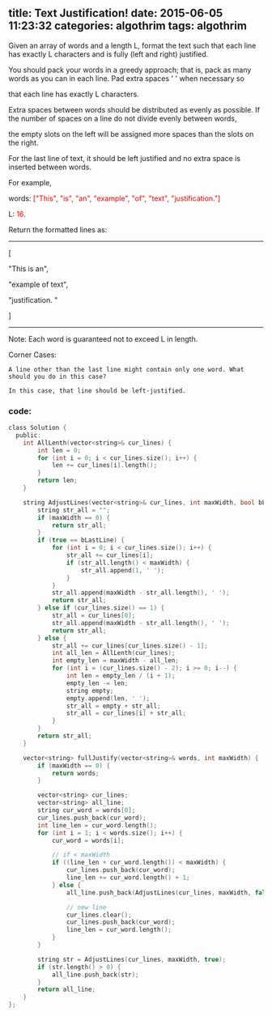 title:  Text Justification!
date:   2015-06-05 11:23:32
categories: algothrim
tags: algothrim
---


 Given an array of words and a length L, format the text such that each line has exactly L characters and is fully (left and right) justified.

You should pack your words in a greedy approach; that is, pack as many words as you can in each line. Pad extra spaces ' ' when necessary so 


that each line has exactly L characters.


Extra spaces between words should be distributed as evenly as possible. If the number of spaces on a line do not divide evenly between words, 

the empty slots on the left will be assigned more spaces than the slots on the right.


For the last line of text, it should be left justified and no extra space is inserted between words.


For example,

words: <font color=red>["This", "is", "an", "example", "of", "text", "justification."]</font>

L: <font color=red>16</font>. 

Return the formatted lines as:

----------
[

   "This    is    an",
   
   "example  of text",
   
   "justification.  "
   
]

----------

Note: Each word is guaranteed not to exceed L in length. 



Corner Cases:

    A line other than the last line might contain only one word. What should you do in this case?

    In this case, that line should be left-justified.


### code:

``` c
class Solution {
  public:
    int AllLenth(vector<string>& cur_lines) {
        int len = 0;
        for (int i = 0; i < cur_lines.size(); i++) {
            len += cur_lines[i].length();
        }
        return len;
    }

    string AdjustLines(vector<string>& cur_lines, int maxWidth, bool bLastLine) {
        string str_all = "";
        if (maxWidth == 0) {
            return str_all;
        }
        if (true == bLastLine) {
            for (int i = 0; i < cur_lines.size(); i++) {
                str_all += cur_lines[i];
                if (str_all.length() < maxWidth) {
                    str_all.append(1, ' ');
                }
            }
            str_all.append(maxWidth - str_all.length(), ' ');
            return str_all;
        } else if (cur_lines.size() == 1) {
            str_all = cur_lines[0];
            str_all.append(maxWidth - str_all.length(), ' ');
            return str_all;
        } else {
            str_all += cur_lines[cur_lines.size() - 1];
            int all_len = AllLenth(cur_lines);
            int empty_len = maxWidth - all_len;
            for (int i = (cur_lines.size() - 2); i >= 0; i--) {
                int len = empty_len / (i + 1);
                empty_len -= len;
                string empty;
                empty.append(len, ' ');
                str_all = empty + str_all;
                str_all = cur_lines[i] + str_all;
            }
        }
        return str_all;
    }

    vector<string> fullJustify(vector<string>& words, int maxWidth) {
        if (maxWidth == 0) {
            return words;
        }

        vector<string> cur_lines;
        vector<string> all_line;
        string cur_word = words[0];
        cur_lines.push_back(cur_word);
        int line_len = cur_word.length();
        for (int i = 1; i < words.size(); i++) {
            cur_word = words[i];

            // if < maxWidth
            if ((line_len + cur_word.length()) < maxWidth) {
                cur_lines.push_back(cur_word);
                line_len += cur_word.length() + 1;
            } else {
                all_line.push_back(AdjustLines(cur_lines, maxWidth, false));

                // new line
                cur_lines.clear();
                cur_lines.push_back(cur_word);
                line_len = cur_word.length();
            }
        }

        string str = AdjustLines(cur_lines, maxWidth, true);
        if (str.length() > 0) {
            all_line.push_back(str);
        }
        return all_line;
    }
};


```